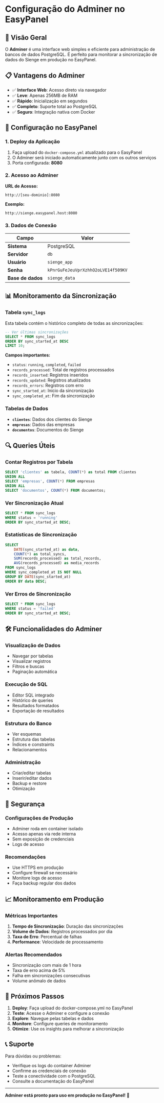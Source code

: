 # Configuração do Adminer no EasyPanel

## 🚀 **Visão Geral**

O **Adminer** é uma interface web simples e eficiente para administração de bancos de dados PostgreSQL. É perfeito para monitorar a sincronização de dados do Sienge em produção no EasyPanel.

## 📋 **Vantagens do Adminer**

- ✅ **Interface Web**: Acesso direto via navegador
- ✅ **Leve**: Apenas 256MB de RAM
- ✅ **Rápido**: Inicialização em segundos
- ✅ **Completo**: Suporte total ao PostgreSQL
- ✅ **Seguro**: Integração nativa com Docker

## 🔧 **Configuração no EasyPanel**

### 1. **Deploy da Aplicação**

1. Faça upload do `docker-compose.yml` atualizado para o EasyPanel
2. O Adminer será iniciado automaticamente junto com os outros serviços
3. Porta configurada: **8080**

### 2. **Acesso ao Adminer**

**URL de Acesso:**

```
http://[seu-dominio]:8080
```

**Exemplo:**

```
http://sienge.easypanel.host:8080
```

### 3. **Dados de Conexão**

| Campo             | Valor                              |
| ----------------- | ---------------------------------- |
| **Sistema**       | PostgreSQL                         |
| **Servidor**      | `db`                               |
| **Usuário**       | `sienge_app`                       |
| **Senha**         | `kPnrGuFeJeuVprXzhhO2oLVE14f509KV` |
| **Base de dados** | `sienge_data`                      |

## 📊 **Monitoramento da Sincronização**

### **Tabela `sync_logs`**

Esta tabela contém o histórico completo de todas as sincronizações:

```sql
-- Ver últimas sincronizações
SELECT * FROM sync_logs
ORDER BY sync_started_at DESC
LIMIT 10;
```

**Campos importantes:**

- `status`: `running`, `completed`, `failed`
- `records_processed`: Total de registros processados
- `records_inserted`: Registros inseridos
- `records_updated`: Registros atualizados
- `records_errors`: Registros com erro
- `sync_started_at`: Início da sincronização
- `sync_completed_at`: Fim da sincronização

### **Tabelas de Dados**

- **`clientes`**: Dados dos clientes do Sienge
- **`empresas`**: Dados das empresas
- **`documentos`**: Documentos do Sienge

## 🔍 **Queries Úteis**

### **Contar Registros por Tabela**

```sql
SELECT 'clientes' as tabela, COUNT(*) as total FROM clientes
UNION ALL
SELECT 'empresas', COUNT(*) FROM empresas
UNION ALL
SELECT 'documentos', COUNT(*) FROM documentos;
```

### **Ver Sincronização Atual**

```sql
SELECT * FROM sync_logs
WHERE status = 'running'
ORDER BY sync_started_at DESC;
```

### **Estatísticas de Sincronização**

```sql
SELECT
    DATE(sync_started_at) as data,
    COUNT(*) as total_syncs,
    SUM(records_processed) as total_records,
    AVG(records_processed) as media_records
FROM sync_logs
WHERE sync_completed_at IS NOT NULL
GROUP BY DATE(sync_started_at)
ORDER BY data DESC;
```

### **Ver Erros de Sincronização**

```sql
SELECT * FROM sync_logs
WHERE status = 'failed'
ORDER BY sync_started_at DESC;
```

## 🛠️ **Funcionalidades do Adminer**

### **Visualização de Dados**

- Navegar por tabelas
- Visualizar registros
- Filtros e buscas
- Paginação automática

### **Execução de SQL**

- Editor SQL integrado
- Histórico de queries
- Resultados formatados
- Exportação de resultados

### **Estrutura do Banco**

- Ver esquemas
- Estrutura das tabelas
- Índices e constraints
- Relacionamentos

### **Administração**

- Criar/editar tabelas
- Inserir/editar dados
- Backup e restore
- Otimização

## 🔐 **Segurança**

### **Configurações de Produção**

- Adminer roda em container isolado
- Acesso apenas via rede interna
- Sem exposição de credenciais
- Logs de acesso

### **Recomendações**

- Use HTTPS em produção
- Configure firewall se necessário
- Monitore logs de acesso
- Faça backup regular dos dados

## 📈 **Monitoramento em Produção**

### **Métricas Importantes**

1. **Tempo de Sincronização**: Duração das sincronizações
2. **Volume de Dados**: Registros processados por dia
3. **Taxa de Erro**: Percentual de falhas
4. **Performance**: Velocidade de processamento

### **Alertas Recomendados**

- Sincronização com mais de 1 hora
- Taxa de erro acima de 5%
- Falha em sincronizações consecutivas
- Volume anômalo de dados

## 🚀 **Próximos Passos**

1. **Deploy**: Faça upload do docker-compose.yml no EasyPanel
2. **Teste**: Acesse o Adminer e configure a conexão
3. **Explore**: Navegue pelas tabelas e dados
4. **Monitore**: Configure queries de monitoramento
5. **Otimize**: Use os insights para melhorar a sincronização

## 📞 **Suporte**

Para dúvidas ou problemas:

- Verifique os logs do container Adminer
- Confirme as credenciais de conexão
- Teste a conectividade com o PostgreSQL
- Consulte a documentação do EasyPanel

---

**Adminer está pronto para uso em produção no EasyPanel!** 🎉
